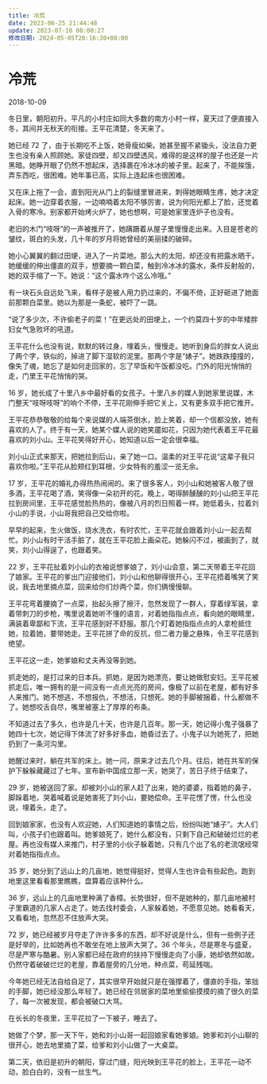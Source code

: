 ```yaml
---
title: 冷荒
date: 2023-06-25 21:44:48
update: 2023-07-10 08:00:27
修改日期: 2024-05-05T20:16:30+08:00
---
```


# 冷荒

2018-10-09

冬日里，朝阳初升。平凡的小村庄如同大多数的南方小村一样，夏天过了便直接入冬，其间并无秋天的衔接。王平花清楚，冬天来了。

她已经 72 了，由于长期吃不上饭，她骨瘦如柴。她甚至握不紧锄头，没法自力更生也没有亲人照顾她。家徒四壁，却又四壁透风，难得的是这样的屋子也还是一片黑暗。她睁开眼了仍然不想起床，选择裹在冷冰冰的被子里。起来了，不能挨饿，弄东西吃，很困难。她年事已高，实际上连起床也很困难。

又在床上拖了一会，直到阳光从门上的裂缝里冒进来，刺得她眼睛生疼，她才决定起床。她一边穿着衣服，一边喃喃着太阳不够厉害，说为何阳光都上了脸，还觉着入骨的寒冷。别家都开始烤火炉了，她也想啊，可是她家里连炉子也没有。

老旧的木门“吱呀”的一声被推开了，她蹒跚着从屋子里慢慢走出来。入目是苍老的皱纹，斑白的头发，几十年的岁月将她曾经的美丽揉的破碎。

她小心翼翼的翻过田埂，进入了一片菜地。那么大的太阳，却还没有把露水晒干。她缓缓的伸出僵直的双手，想要摘一颗白菜，触到冷冰冰的露水，条件反射般的，她的双手缩了一下。她说：“这个露水咋个这么冷哦。”

有一块石头自远处飞来，看样子是被人用力扔过来的，不偏不倚，正好砸进了她面前那颗白菜里。她以为那是一条蛇，被吓了一跳。

“说了多少次，不许偷老子的菜！”在更远处的田埂上，一个约莫四十岁的中年矮胖妇女气急败坏的吼道。

王平花什么也没有说，默默的转过身，埋着头，慢慢走。她听到身后的胖女人说出了两个字，铁似的，掉进了脚下湿软的泥里。那两个字是“婊子”。她跌跌撞撞的，像失了魂，她忘了是如何走回家的，忘了早饭和午饭都没吃。门外的阳光悄悄的走，门里王平花悄悄的哭。

16 岁，她长成了十里八乡中最好看的女孩子。十里八乡的媒人到她家里说媒，木门整天“吱呀吱呀”的响个不停，王平花刚伸手把它关上，又有更多双手把它推开。

王平花恭恭敬敬的给每个来说媒的人端茶倒水，脸上笑着，却一个信都没放，她有喜欢的人了。终于有一天，她某个媒人说的她笑靥如花，只因为她代表着王平花最喜欢的刘小山。王平花笑得好开心，她知道以后一定会很幸福。

刘小山正式来那天，把她拉到后山，亲了她一口。温柔的对王平花说“这辈子我只喜欢你啦。”王平花从脸颊红到耳根，少女特有的羞涩一览无余。

17 岁，王平花的婚礼办得热热闹闹的。来了很多客人，刘小山和她被客人敬了很多酒，王平花喝了酒，笑得像一朵初开的花。晚上，喝得醉醺醺的刘小山把王平花拉到房间里，王平花感觉脸热热的，像被八月的烈日照着一样。她低着头，拉着刘小山的手说，小山哥我把自己交给你啦。

早早的起来，生火做饭，烧水洗衣，有时农忙，王平花就会跟着刘小山一起去帮忙。刘小山有时干活手脏了，就在王平花脸上画朵花。她躲闪不过，被画到了，就笑，刘小山得逞了，也跟着笑。

22 岁，王平花扯着刘小山的衣袖说想爹娘了，刘小山会意，第二天带着王平花回了娘家。王平花的爹出门迎接他们，刘小山和他聊得很开心，王平花捂着嘴笑了笑说，我去地里摘点菜，回来给你们炒两个菜，你们俩慢慢聊。

王平花弯着腰摘了一点菜，抬起头擦了擦汗，忽然发现了一群人，穿着绿军装，拿着带刺刀的步枪，嘴里说着她听不懂的语言，对着她指指点点，看向她的眼睛里，满装着卑鄙和下流，王平花感到好不舒服。那几个盯着她指指点点的人拿枪抵住她，拉着她，要带她走。王平花拼了命的反抗，但二者力量之悬殊，令王平花感到绝望。

王平花这一走，她爹娘和丈夫再没等到她。

抓走她的，是打过来的日本兵。抓她，是因为她漂亮，要让她做慰安妇。王平花被抓走后，唯一拥有的是一间没有一点点光亮的房间，像极了以前在老屋，都有好多人来推门。她不想逃，不想报仇，不想活，只想死。她的手脚被捆着，什么都做不了。她想咬舌自尽，嘴里被塞上了厚厚的布条。

不知道过去了多久，也许是几十天，也许是几百年。那一天，她记得小鬼子强暴了她四十七次，她记得下体流了好多好多血，她昏过去了。小鬼子以为她死了，把她扔到了一条河沟里。

她醒过来时，躺在共军的床上。她一问，原来才过去几个月。往后，她在共军的保护下躲躲藏藏过了七年。宣布新中国成立那一天，她哭了，苦日子终于结束了。

29 岁，她被送回了家。却被刘小山的家人赶了出来，她的婆婆，指着她的鼻子，脚跺着地，哭着喊着说是她害死了刘小山，要她偿命。王平花愣了愣，什么也没说，埋着头，走了。

回到娘家家，也没有人欢迎她，人们知道她的事情之后，纷纷叫她“婊子”。大人们叫，小孩子们也跟着叫。她爹娘死了，她什么都没有，只剩下自己和破破烂烂的老屋。再也没有媒人来推门，村子里的小伙子躲着她，只有几个出了名的老流氓经常对着她指指点点。

35 岁，她分到了远山上的几亩地，她觉得挺好，觉得人生也许会有些起色。跑到地里这里看看那里瞧瞧，盘算着应该种什么。

36 岁，远山上的几亩地里种满了香樟。长势很好，但不是她种的，那几亩地被村子里霸道的几家人占走了。她去找村委会，人家躲着她，不愿意见她。她看看天，又看看地，忽然忍不住放声大哭。

72 岁，她已经被岁月夺走了许许多多的东西，却不好说是什么，但有一些例子还是好举的，比如她再也不敢坐在地上放声大哭了。36 个年头，尽是寒冬与盛夏，尽是严寒与酷暑。别人家都已经在政府的扶持下慢慢走向了小康，她却依然如故。仍然守着破破烂烂的老屋，靠着屋旁的几分地，种点菜，苟延残喘。

今年她已经无法自给自足了，其实很早开始就只是在强撑着了，僵直的手指，笨拙的手脚，她已经没那么年轻了。她已经在邻居家的菜地里偷偷摸摸的摘了很久的菜了，每一次被发现，都会被破口大骂。

在长长的冬夜里，王平花拉了一下被子，睡去了。

她做了个梦，那一天下午，她和刘小山哥一起回娘家看她爹娘。她爹和刘小山聊的很开心，她去地里摘了菜，给爹和刘小山做了一大桌菜。

第二天，依旧是初升的朝阳，穿过门缝，阳光映到王平花的脸上，王平花一动不动，脸白白的，没有一丝生气。​​​